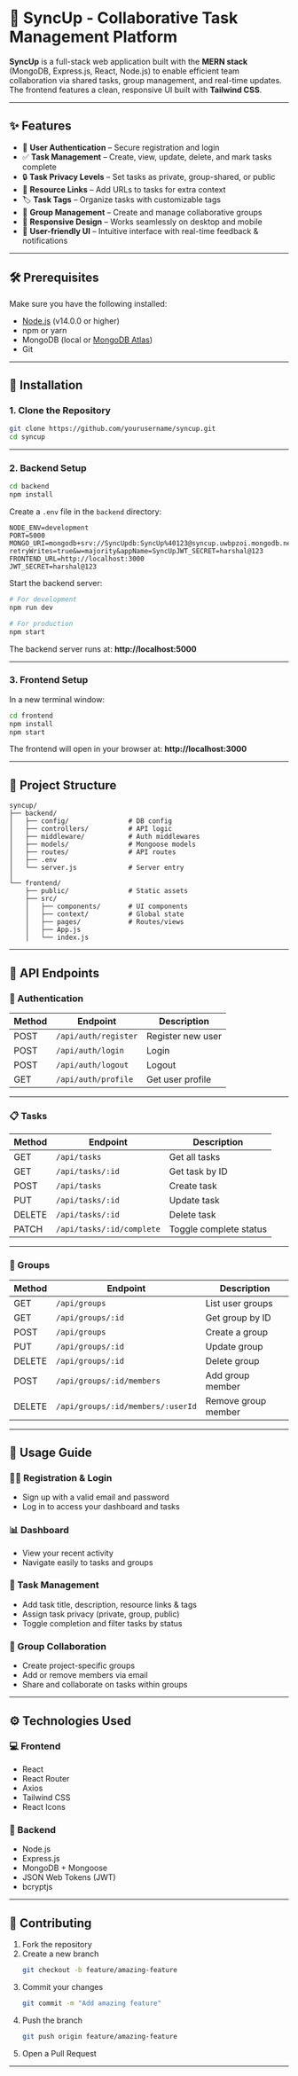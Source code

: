 # 🚀 SyncUp - Collaborative Task Management Platform

**SyncUp** is a full-stack web application built with the **MERN stack** (MongoDB, Express.js, React, Node.js) to enable efficient team collaboration via shared tasks, group management, and real-time updates. The frontend features a clean, responsive UI built with **Tailwind CSS**.

---

## ✨ Features

- 🔐 **User Authentication** – Secure registration and login
- ✅ **Task Management** – Create, view, update, delete, and mark tasks complete
- 🔒 **Task Privacy Levels** – Set tasks as private, group-shared, or public
- 🔗 **Resource Links** – Add URLs to tasks for extra context
- 🏷️ **Task Tags** – Organize tasks with customizable tags
- 👥 **Group Management** – Create and manage collaborative groups
- 📱 **Responsive Design** – Works seamlessly on desktop and mobile
- 🎯 **User-friendly UI** – Intuitive interface with real-time feedback & notifications

---

## 🛠 Prerequisites

Make sure you have the following installed:

- [Node.js](https://nodejs.org/) (v14.0.0 or higher)
- npm or yarn
- MongoDB (local or [MongoDB Atlas](https://www.mongodb.com/cloud/atlas))
- Git

---

## 🚀 Installation

### 1. Clone the Repository

```bash
git clone https://github.com/yourusername/syncup.git
cd syncup
```

---

### 2. Backend Setup

```bash
cd backend
npm install
```

Create a `.env` file in the `backend` directory:

```
NODE_ENV=development
PORT=5000
MONGO_URI=mongodb+srv://SyncUpdb:SyncUp%40123@syncup.uwbpzoi.mongodb.net/?retryWrites=true&w=majority&appName=SyncUpJWT_SECRET=harshal@123
FRONTEND_URL=http://localhost:3000
JWT_SECRET=harshal@123
```

Start the backend server:

```bash
# For development
npm run dev

# For production
npm start
```

The backend server runs at: **http://localhost:5000**

---

### 3. Frontend Setup

In a new terminal window:

```bash
cd frontend
npm install
npm start
```

The frontend will open in your browser at: **http://localhost:3000**

---

## 📁 Project Structure

```
syncup/
├── backend/
│   ├── config/               # DB config
│   ├── controllers/          # API logic
│   ├── middleware/           # Auth middlewares
│   ├── models/               # Mongoose models
│   ├── routes/               # API routes
│   ├── .env
│   └── server.js             # Server entry
│
└── frontend/
    ├── public/               # Static assets
    ├── src/
    │   ├── components/       # UI components
    │   ├── context/          # Global state
    │   ├── pages/            # Routes/views
    │   ├── App.js
    │   └── index.js
```

---

## 📡 API Endpoints

### 🔐 Authentication

| Method | Endpoint             | Description         |
|--------|----------------------|---------------------|
| POST   | `/api/auth/register` | Register new user   |
| POST   | `/api/auth/login`    | Login               |
| POST   | `/api/auth/logout`   | Logout              |
| GET    | `/api/auth/profile`  | Get user profile    |

---

### 📋 Tasks

| Method | Endpoint                      | Description              |
|--------|-------------------------------|--------------------------|
| GET    | `/api/tasks`                  | Get all tasks            |
| GET    | `/api/tasks/:id`              | Get task by ID           |
| POST   | `/api/tasks`                  | Create task              |
| PUT    | `/api/tasks/:id`              | Update task              |
| DELETE | `/api/tasks/:id`              | Delete task              |
| PATCH  | `/api/tasks/:id/complete`     | Toggle complete status   |

---

### 👥 Groups

| Method | Endpoint                                     | Description               |
|--------|----------------------------------------------|---------------------------|
| GET    | `/api/groups`                                | List user groups          |
| GET    | `/api/groups/:id`                            | Get group by ID           |
| POST   | `/api/groups`                                | Create a group            |
| PUT    | `/api/groups/:id`                            | Update group              |
| DELETE | `/api/groups/:id`                            | Delete group              |
| POST   | `/api/groups/:id/members`                    | Add group member          |
| DELETE | `/api/groups/:id/members/:userId`            | Remove group member       |

---

## 🧭 Usage Guide

### 🧑‍💼 Registration & Login

- Sign up with a valid email and password
- Log in to access your dashboard and tasks

### 📊 Dashboard

- View your recent activity
- Navigate easily to tasks and groups

### 📌 Task Management

- Add task title, description, resource links & tags
- Assign task privacy (private, group, public)
- Toggle completion and filter tasks by status

### 🤝 Group Collaboration

- Create project-specific groups
- Add or remove members via email
- Share and collaborate on tasks within groups

---

## ⚙️ Technologies Used

### 💻 Frontend

- React
- React Router
- Axios
- Tailwind CSS
- React Icons

### 🔧 Backend

- Node.js
- Express.js
- MongoDB + Mongoose
- JSON Web Tokens (JWT)
- bcryptjs

---

## 🤝 Contributing

1. Fork the repository
2. Create a new branch  
   ```bash
   git checkout -b feature/amazing-feature
   ```
3. Commit your changes  
   ```bash
   git commit -m "Add amazing feature"
   ```
4. Push the branch  
   ```bash
   git push origin feature/amazing-feature
   ```
5. Open a Pull Request

---


